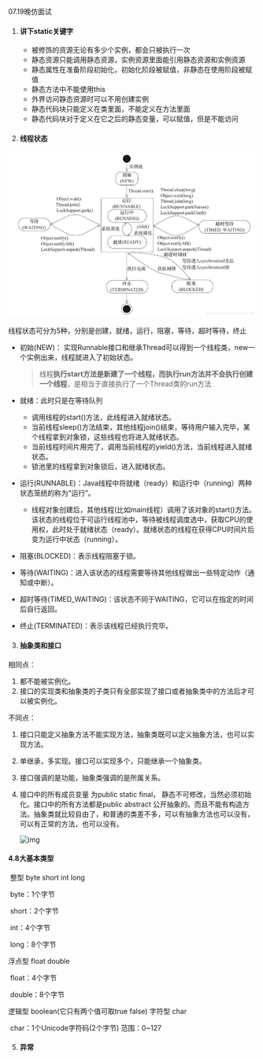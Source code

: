 07.19晚仿面试

1. #### 讲下static关键字

   * 被修饰的资源无论有多少个实例，都会只被执行一次
   * 静态资源只能调用静态资源，实例资源里面能引用静态资源和实例资源
   * 静态属性在准备阶段初始化，初始化阶段被赋值，非静态在使用阶段被赋值 
   * 静态方法中不能使用this 
   * 外界访问静态资源时可以不用创建实例
   * 静态代码块只能定义在类里面，不能定义在方法里面 
   * 静态代码块对于定义在它之后的静态变量，可以赋值，但是不能访问 

2. #### 线程状态

![1595231267055](imgs/1595231267055.png)

线程状态可分为5种，分别是创建，就绪，运行，阻塞，等待，超时等待，终止

* 初始(NEW)： 实现Runnable接口和继承Thread可以得到一个线程类，new一个实例出来，线程就进入了初始状态。 

  > 线程**执行start方法是新建了一个线程，而执行run方法并不会执行创建一个线程**，是相当于直接执行了一个Thread类的run方法

* 就绪：此时只是在等待队列

  * 调用线程的start()方法，此线程进入就绪状态。
  * 当前线程sleep()方法结束，其他线程join()结束，等待用户输入完毕，某个线程拿到对象锁，这些线程也将进入就绪状态。
  * 当前线程时间片用完了，调用当前线程的yield()方法，当前线程进入就绪状态。
  * 锁池里的线程拿到对象锁后，进入就绪状态。

* 运行(RUNNABLE)：Java线程中将就绪（ready）和运行中（running）两种状态笼统的称为“运行”。

  * 线程对象创建后，其他线程(比如main线程）调用了该对象的start()方法。该状态的线程位于可运行线程池中，等待被线程调度选中，获取CPU的使用权，此时处于就绪状态（ready）。就绪状态的线程在获得CPU时间片后变为运行中状态（running）。

* 阻塞(BLOCKED)：表示线程阻塞于锁。

* 等待(WAITING)：进入该状态的线程需要等待其他线程做出一些特定动作（通知或中断）。

* 超时等待(TIMED_WAITING)：该状态不同于WAITING，它可以在指定的时间后自行返回。

* 终止(TERMINATED)：表示该线程已经执行完毕。

3. #### 抽象类和接口

相同点：

1. 都不能被实例化。
2. 接口的实现类和抽象类的子类只有全部实现了接口或者抽象类中的方法后才可以被实例化。

 不同点：

1. 接口只能定义抽象方法不能实现方法，抽象类既可以定义抽象方法，也可以实现方法。

2. 单继承，多实现。接口可以实现多个，只能继承一个抽象类。

3. 接口强调的是功能，抽象类强调的是所属关系。

4. 接口中的所有成员变量 为public static final， 静态不可修改，当然必须初始化。接口中的所有方法都是public abstract 公开抽象的。而且不能有构造方法。抽象类就比较自由了，和普通的类差不多，可以有抽象方法也可以没有，可以有正常的方法，也可以没有。

    ![img](https://upload-images.jianshu.io/upload_images/1870221-cc52092cc8b11d0a.png?imageMogr2/auto-orient/strip|imageView2/2/w/1200) 

#### 4.8大基本类型

​	整型 byte short int long

​		byte：1个字节

​		short：2个字节

​		int：4个字节

​		long：8个字节

浮点型 float double

​		float：4个字节

​		double：8个字节

逻辑型 boolean(它只有两个值可取true false)
字符型 char 

​		char：1个Unicode字符码(2个字节)	范围：0~127

5. #### 异常

   